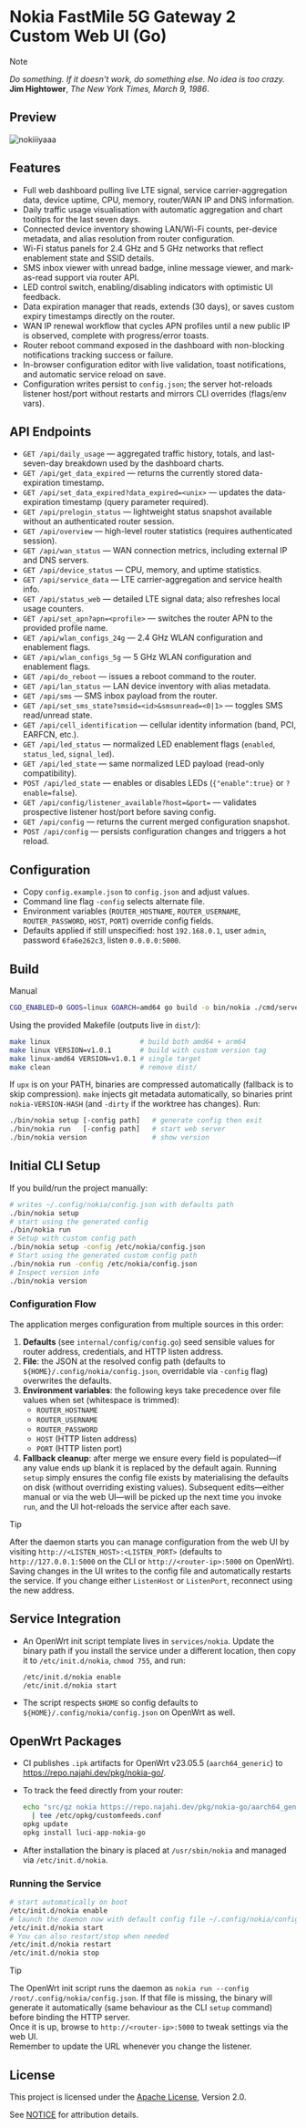 # Nokia FastMile 5G Gateway 2 Custom Web UI (Go)

> [!note]
> _Do something. If it doesn't work, do something else. No idea is too crazy._</br>
**Jim Hightower**, _The New York Times, March 9, 1986_.

## Preview

![nokiiiyaaa](.github/assets/nokiiiyaaa.png)

## Features

- Full web dashboard pulling live LTE signal, service carrier-aggregation data, device uptime, CPU, memory, router/WAN IP and DNS information.
- Daily traffic usage visualisation with automatic aggregation and chart tooltips for the last seven days.
- Connected device inventory showing LAN/Wi-Fi counts, per-device metadata, and alias resolution from router configuration.
- Wi-Fi status panels for 2.4 GHz and 5 GHz networks that reflect enablement state and SSID details.
- SMS inbox viewer with unread badge, inline message viewer, and mark-as-read support via router API.
- LED control switch, enabling/disabling indicators with optimistic UI feedback.
- Data expiration manager that reads, extends (30 days), or saves custom expiry timestamps directly on the router.
- WAN IP renewal workflow that cycles APN profiles until a new public IP is observed, complete with progress/error toasts.
- Router reboot command exposed in the dashboard with non-blocking notifications tracking success or failure.
- In-browser configuration editor with live validation, toast notifications, and automatic service reload on save.
- Configuration writes persist to `config.json`; the server hot-reloads listener host/port without restarts and mirrors CLI overrides (flags/env vars).

## API Endpoints

- `GET /api/daily_usage` — aggregated traffic history, totals, and last-seven-day breakdown used by the dashboard charts.
- `GET /api/get_data_expired` — returns the currently stored data-expiration timestamp.
- `GET /api/set_data_expired?data_expired=<unix>` — updates the data-expiration timestamp (query parameter required).
- `GET /api/prelogin_status` — lightweight status snapshot available without an authenticated router session.
- `GET /api/overview` — high-level router statistics (requires authenticated session).
- `GET /api/wan_status` — WAN connection metrics, including external IP and DNS servers.
- `GET /api/device_status` — CPU, memory, and uptime statistics.
- `GET /api/service_data` — LTE carrier-aggregation and service health info.
- `GET /api/status_web` — detailed LTE signal data; also refreshes local usage counters.
- `GET /api/set_apn?apn=<profile>` — switches the router APN to the provided profile name.
- `GET /api/wlan_configs_24g` — 2.4 GHz WLAN configuration and enablement flags.
- `GET /api/wlan_configs_5g` — 5 GHz WLAN configuration and enablement flags.
- `GET /api/do_reboot` — issues a reboot command to the router.
- `GET /api/lan_status` — LAN device inventory with alias metadata.
- `GET /api/sms` — SMS inbox payload from the router.
- `GET /api/set_sms_state?smsid=<id>&smsunread=<0|1>` — toggles SMS read/unread state.
- `GET /api/cell_identification` — cellular identity information (band, PCI, EARFCN, etc.).
- `GET /api/led_status` — normalized LED enablement flags (`enabled`, `status_led`, `signal_led`).
- `GET /api/led_state` — same normalized LED payload (read-only compatibility).
- `POST /api/led_state` — enables or disables LEDs (`{"enable":true}` or `?enable=false`).
- `GET /api/config/listener_available?host=&port=` — validates prospective listener host/port before saving config.
- `GET /api/config` — returns the current merged configuration snapshot.
- `POST /api/config` — persists configuration changes and triggers a hot reload.

## Configuration

- Copy `config.example.json` to `config.json` and adjust values.
- Command line flag `-config` selects alternate file.
- Environment variables (`ROUTER_HOSTNAME`, `ROUTER_USERNAME`, `ROUTER_PASSWORD`, `HOST`, `PORT`) override config fields.
- Defaults applied if still unspecified: host `192.168.0.1`, user `admin`, password `6fa6e262c3`, listen `0.0.0.0:5000`.

## Build

Manual

```sh
CGO_ENABLED=0 GOOS=linux GOARCH=amd64 go build -o bin/nokia ./cmd/server
```

Using the provided Makefile (outputs live in `dist/`):

```sh
make linux                      # build both amd64 + arm64
make linux VERSION=v1.0.1       # build with custom version tag
make linux-amd64 VERSION=v1.0.1 # single target
make clean                      # remove dist/
```

If `upx` is on your PATH, binaries are compressed automatically (fallback is to skip compression).
`make` injects git metadata automatically, so binaries print `nokia-VERSION-HASH` (and `-dirty` if the worktree has changes).
Run:

```sh
./bin/nokia setup [-config path]   # generate config then exit
./bin/nokia run   [-config path]   # start web server
./bin/nokia version                # show version
```

## Initial CLI Setup

If you build/run the project manually:

```sh
# writes ~/.config/nokia/config.json with defaults path
./bin/nokia setup
# start using the generated config
./bin/nokia run
# Setup with custom config path
./bin/nokia setup -config /etc/nokia/config.json
# Start using the generated custom config path
./bin/nokia run -config /etc/nokia/config.json
# Inspect version info
./bin/nokia version
```

### Configuration Flow

The application merges configuration from multiple sources in this order:

1. **Defaults** (see `internal/config/config.go`) seed sensible values for router address, credentials, and HTTP listen address.
2. **File**: the JSON at the resolved config path (defaults to `${HOME}/.config/nokia/config.json`, overridable via `-config` flag) overwrites the defaults.
3. **Environment variables**: the following keys take precedence over file values when set (whitespace is trimmed):
   - `ROUTER_HOSTNAME`
   - `ROUTER_USERNAME`
   - `ROUTER_PASSWORD`
   - `HOST` (HTTP listen address)
   - `PORT` (HTTP listen port)
4. **Fallback cleanup**: after merge we ensure every field is populated—if any value ends up blank it is replaced by the default again.
Running `setup` simply ensures the config file exists by materialising the defaults on disk (without overriding existing values). Subsequent edits—either manual or via the web UI—will be picked up the next time you invoke `run`, and the UI hot-reloads the service after each save.

> [!tip]
> After the daemon starts you can manage configuration from the web UI by visiting `http://<LISTEN_HOST>:<LISTEN_PORT>` (defaults to `http://127.0.0.1:5000` on the CLI or `http://<router-ip>:5000` on OpenWrt). Saving changes in the UI writes to the config file and automatically restarts the service. If you change either `ListenHost` or `ListenPort`, reconnect using the new address.

## Service Integration

- An OpenWrt init script template lives in `services/nokia`. Update the binary path if you install the service under a different location, then copy it to `/etc/init.d/nokia`, `chmod 755`, and run:

  ```sh
  /etc/init.d/nokia enable
  /etc/init.d/nokia start
  ```

- The script respects `$HOME` so config defaults to `${HOME}/.config/nokia/config.json` on OpenWrt as well.

## OpenWrt Packages

- CI publishes `.ipk` artifacts for OpenWrt v23.05.5 (`aarch64_generic`) to <https://repo.najahi.dev/pkg/nokia-go/>.
- To track the feed directly from your router:

  ```sh
  echo "src/gz nokia https://repo.najahi.dev/pkg/nokia-go/aarch64_generic" \
    | tee /etc/opkg/customfeeds.conf
  opkg update
  opkg install luci-app-nokia-go
  ```

- After installation the binary is placed at `/usr/sbin/nokia` and managed via `/etc/init.d/nokia`.

### Running the Service

```sh
# start automatically on boot
/etc/init.d/nokia enable
# launch the daemon now with default config file ~/.config/nokia/config.json
/etc/init.d/nokia start
# You can also restart/stop when needed
/etc/init.d/nokia restart
/etc/init.d/nokia stop
```

> [!tip]
> The OpenWrt init script runs the daemon as `nokia run --config /root/.config/nokia/config.json`. If that file is missing, the binary will generate it automatically (same behaviour as the CLI `setup` command) before binding the HTTP server.</br>
> Once it is up, browse to `http://<router-ip>:5000` to tweak settings via the web UI.</br>
> Remember to update the URL whenever you change the listener.

## License

This project is licensed under the [Apache License](LICENSE), Version 2.0.

See [NOTICE](NOTICE) for attribution details.
